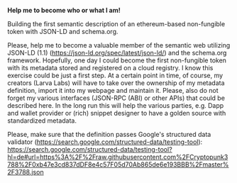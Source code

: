 
<b>Help me to become who or what I am!</b><br>

Building the first semantic description of an ethereum-based non-fungible token with JSON-LD and schema.org.<br>

Please, help me to become a valuable member of the semantic web utilizing JSON-LD (1.1) (https://json-ld.org/spec/latest/json-ld/) and the schema.org framework. Hopefully, one day I could become the first non-fungible token with its metadata stored and registered on a cloud registry. I know this exercise could be just a first step. At a certain point in time, of course, my creators (Larva Labs) will have to take over the ownership of my metadata definition, import it into my webpage and maintain it. Please, also do not forget my various interfaces (JSON-RPC (ABI) or other APIs) that could be described here. In the long run this will help the various parties, e.g. Dapp and wallet provider or (rich) snippet designer to have a golden source with standardized metadata.<br>

Please, make sure that the definition passes Google's structured data validator (https://search.google.com/structured-data/testing-tool):<br> https://search.google.com/structured-data/testing-tool?hl=de#url=https%3A%2F%2Fraw.githubusercontent.com%2FCryptopunk3788%2F0xb47e3cd837dDF8e4c57F05d70Ab865de6e193BBB%2Fmaster%2F3788.json
